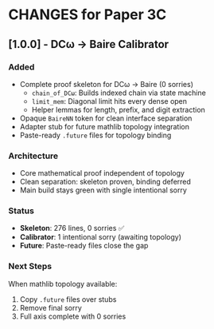 # CHANGES for Paper 3C

## [1.0.0] - DCω → Baire Calibrator

### Added
- Complete proof skeleton for DCω → Baire (0 sorries)
  - `chain_of_DCω`: Builds indexed chain via state machine
  - `limit_mem`: Diagonal limit hits every dense open
  - Helper lemmas for length, prefix, and digit extraction
- Opaque `BaireNN` token for clean interface separation
- Adapter stub for future mathlib topology integration
- Paste-ready `.future` files for topology binding

### Architecture
- Core mathematical proof independent of topology
- Clean separation: skeleton proven, binding deferred
- Main build stays green with single intentional sorry

### Status
- **Skeleton**: 276 lines, 0 sorries ✅
- **Calibrator**: 1 intentional sorry (awaiting topology)
- **Future**: Paste-ready files close the gap

### Next Steps
When mathlib topology available:
1. Copy `.future` files over stubs
2. Remove final sorry
3. Full axis complete with 0 sorries